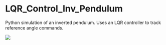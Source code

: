 # LQR_Control_Inv_Pendulum
Python simulation of an inverted pendulum. Uses an LQR controller to track reference angle commands.

![](Inv_Pendulum.gif)
